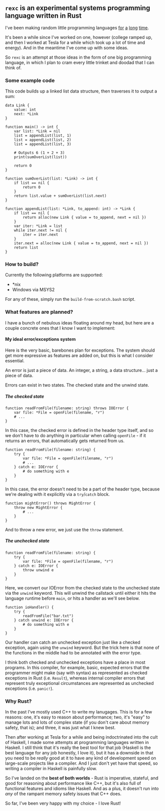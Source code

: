 ## `rexc` is an experimental systems programming language written in Rust

I've been making random little programming languages [for](https://github.com/pixlark/Badge) [a](https://github.com/pixlark/march-lang) [long](https://github.com/pixlark/winter-lang) [time](https://github.com/pixlark/sync).

It's been a while since I've worked on one, however (college ramped up, and then I worked at Tesla for a while which took up a lot of time and energy). And in the meantime I've come up with some ideas.

So `rexc` is an attempt at those ideas in the form of one big programming language, in which I plan to cram every little trinket and doodad that I can think of.

### Some example code

This code builds up a linked list data structure, then traverses it to output a sum:

```
data Link {
    value: int
    next: *Link
}

function main() -> int {
    var list: *Link = nil
    list = appendList(list, 1)
    list = appendList(list, 2)
    list = appendList(list, 3)

    # Outputs 6 (1 + 2 + 3)
    print(sumOverList(list))

    return 0
}

function sumOverList(list: *Link) -> int {
    if list == nil {
        return 0
    }
    return list.value + sumOverList(list.next)
}

function appendList(list: *Link, to_append: int) -> *Link {
    if list == nil {
        return alloc(new Link { value = to_append, next = nil })
    }
    var iter: *Link = list
    while iter.next != nil {
        iter = iter.next
    }
    iter.next = alloc(new Link { value = to_append, next = nil })
    return list
}
```

### How to build?

Currently the following platforms are supported:

 - *nix
 - Windows via MSYS2

For any of these, simply run the `build-from-scratch.bash` script.

### What features are planned?

I have a bunch of nebulous ideas floating around my head, but here are a couple concrete ones that I know I want to implement:

#### My ideal error/exceptions system

Here is the very basic, barebones plan for exceptions. The system should get more expressive as features are added on, but this is what I consider essential.

An error is just a piece of data. An integer, a string, a data structure... just a piece of data.

Errors can exist in two states. The checked state and the unwind state.

##### The checked state

```
function readFromFile(filename: string) throws IOError {
    var file: *File = openFile(filename, "r")
    # ...
}
```

In this case, the checked error is defined in the header type itself, and so we don't have to do anything in particular when calling `openFile` - if it returns an errors, that automatically gets returned from us.

```
function readFromFile(filename: string) {
    try {
        var file: *File = openFile(filename, "r")
        # ...
    } catch e: IOError {
        # do something with e
    }
}
```

In this case, the error doesn't need to be a part of the header type, because we're dealing with it explicitly via a `try`/`catch` block.

```
function mightError() throws MightError {
    throw new MightError {
        # ...
    }
}
```

And to throw a new error, we just use the `throw` statement.

##### The unchecked state

```
function readFromFile(filename: string) {
    try {
        var file: *File = openFile(filename, "r")
    } catch e: IOError {
        throw unwind e
    }
}
```

Here, we convert our IOError from the checked state to the unchecked state via the `unwind` keyword. This will unwind the callstack until either it hits the language runtime before `main`, or hits a handler as we'll see below.

```
function ioHandler() {
    try {
        readFromFile("bar.txt")
    } catch unwind e: IOError {
        # do something with e
    }
}
```

Our handler can catch an unchecked exception just like a checked exception, again using the `unwind` keyword. But the trick here is that none of the functions in the middle had to be annotated with the error type.

I think both checked and unchecked exceptions have a place in most programs. In this compiler, for example, basic, expected errors that the programmer might make (say with syntax) as represented as checked exceptions in Rust (i.e. `Result`), whereas internal compiler errors that represent truly exceptional circumstances are represented as unchecked exceptions (i.e. `panic!`).

### Why Rust?

In the past I've mostly used C++ to write my lanugages. This is for a few reasons: one, it's easy to reason about performance; two, it's "easy" to manage lots and lots of complex state (if you don't care about memory safety, that is); and three, it was just what I knew best.

Then after working at Tesla for a while and being indoctrinated into the cult of Haskell, I made some attempts at programming languages written in Haskell. I still think that it's really the best tool for that job (Haskell is the best language for any job honestly, I love it), but it has a downside in that you need to be *really* good at it to have any kind of development speed on large-scale projects like a compiler. And I just don't yet have that speed, so writing a compiler in Haskell is painfully slow.

So I've landed on the **best of both worlds** - Rust is imperative, stateful, and good for reasoning about performance like C++, but it's also full of functional features and idioms like Haskell. And as a plus, it doesn't run into *any* of the rampant memory safety issues that C++ does.

So far, I've been very happy with my choice - I love Rust!
